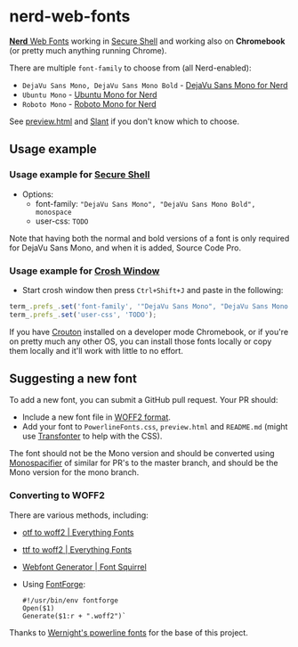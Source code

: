 # nerd-web-fonts

[**Nerd** Web Fonts](https://github.com/ryanoasis/nerd-fonts) working in [Secure Shell](https://chrome.google.com/webstore/detail/secure-shell/pnhechapfaindjhompbnflcldabbghjo) and working also on **Chromebook** (or pretty much anything running Chrome).

There are multiple `font-family` to choose from (all Nerd-enabled):

  * `DejaVu Sans Mono, DejaVu Sans Mono Bold` -
    [DejaVu Sans Mono for Nerd](https://github.com/ryanoasis/nerd-fonts/tree/master/patched-fonts/DejaVuSansMono)
  * `Ubuntu Mono` -
    [Ubuntu Mono for Nerd](https://github.com/ryanoasis/nerd-fonts/tree/master/patched-fonts/UbuntuMono)
  * `Roboto Mono` -
    [Roboto Mono for Nerd](https://github.com/ryanoasis/nerd-fonts/tree/master/patched-fonts/RobotoMono)

See [preview.html](https://rawgit.com/icecream95/nerd-web-fonts/master/preview.html) and [Slant](http://www.slant.co/topics/67/~programming-fonts) if you don't know which to choose.

## Usage example

### Usage example for [Secure Shell](https://chrome.google.com/webstore/detail/secure-shell/pnhechapfaindjhompbnflcldabbghjo)

  - Options:
      - font-family: `"DejaVu Sans Mono", "DejaVu Sans Mono Bold", monospace`
      - user-css: `TODO`

Note that having both the normal and bold versions of a font is only required for DejaVu Sans Mono, and when it is added, Source Code Pro.

### Usage example for [Crosh Window](https://chrome.google.com/webstore/detail/crosh-window/nhbmpbdladcchdhkemlojfjdknjadhmh)

  - Start crosh window then press `Ctrl+Shift+J` and paste in the following:

```js
term_.prefs_.set('font-family', '"DejaVu Sans Mono", "DejaVu Sans Mono Bold", monospace');
term_.prefs_.set('user-css', 'TODO');
```

If you have [Crouton](https://github.com/dnschneid/crouton) installed on a developer mode Chromebook,
or if you're on pretty much any other OS, you can install those fonts locally or copy them locally
and it'll work with little to no effort.

## Suggesting a new font

To add a new font, you can submit a GitHub pull request. Your PR should:

  - Include a new font file in [WOFF2
    format](https://gist.github.com/sergejmueller/cf6b4f2133bcb3e2f64a).
  - Add your font to `PowerlineFonts.css`, `preview.html` and `README.md` (might use [Transfonter](http://transfonter.org/) to help with the CSS).

The font should not be the Mono version and should be converted using [Monospacifier](https://github.com/cpitclaudel/monospacifier) of similar for PR's to the master branch, and should be the Mono version for the mono branch.

### Converting to WOFF2

There are various methods, including:

  * [otf to woff2 | Everything Fonts](https://everythingfonts.com/otf-to-woff2)
  * [ttf to woff2 | Everything Fonts](https://everythingfonts.com/ttf-to-woff2)
  * [Webfont Generator | Font Squirrel](https://www.fontsquirrel.com/tools/webfont-generator)
  * Using [FontForge](https://fontforge.github.io/en-US/):

        #!/usr/bin/env fontforge
        Open($1)
        Generate($1:r + ".woff2")`

Thanks to [Wernight's powerline fonts](https://github.com/wernight/powerline-web-fonts) for the base of this project.